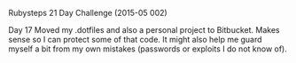 Rubysteps 21 Day Challenge (2015-05 002)

Day 17
Moved my .dotfiles and also a personal project to Bitbucket.
Makes sense so I can protect some of that code. It might also help me guard myself a bit from my own mistakes (passwords or exploits I do not know of).
